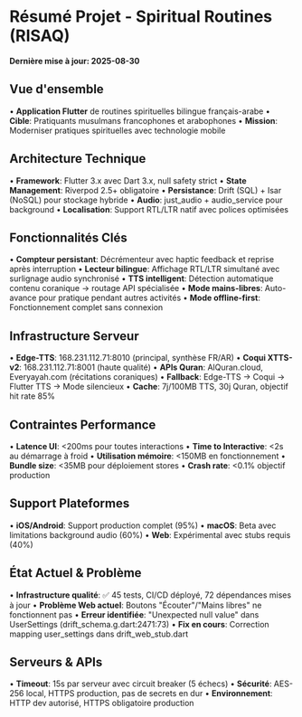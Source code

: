 # Résumé Projet - Spiritual Routines (RISAQ)

**Dernière mise à jour: 2025-08-30**

## Vue d'ensemble
• **Application Flutter** de routines spirituelles bilingue français-arabe
• **Cible**: Pratiquants musulmans francophones et arabophones
• **Mission**: Moderniser pratiques spirituelles avec technologie mobile

## Architecture Technique
• **Framework**: Flutter 3.x avec Dart 3.x, null safety strict
• **State Management**: Riverpod 2.5+ obligatoire
• **Persistance**: Drift (SQL) + Isar (NoSQL) pour stockage hybride
• **Audio**: just_audio + audio_service pour background
• **Localisation**: Support RTL/LTR natif avec polices optimisées

## Fonctionnalités Clés
• **Compteur persistant**: Décrémenteur avec haptic feedback et reprise après interruption
• **Lecteur bilingue**: Affichage RTL/LTR simultané avec surlignage audio synchronisé
• **TTS intelligent**: Détection automatique contenu coranique → routage API spécialisée
• **Mode mains-libres**: Auto-avance pour pratique pendant autres activités
• **Mode offline-first**: Fonctionnement complet sans connexion

## Infrastructure Serveur
• **Edge-TTS**: 168.231.112.71:8010 (principal, synthèse FR/AR)
• **Coqui XTTS-v2**: 168.231.112.71:8001 (haute qualité)
• **APIs Quran**: AlQuran.cloud, Everyayah.com (récitations coraniques)
• **Fallback**: Edge-TTS → Coqui → Flutter TTS → Mode silencieux
• **Cache**: 7j/100MB TTS, 30j Quran, objectif hit rate 85%

## Contraintes Performance
• **Latence UI**: <200ms pour toutes interactions
• **Time to Interactive**: <2s au démarrage à froid
• **Utilisation mémoire**: <150MB en fonctionnement
• **Bundle size**: <35MB pour déploiement stores
• **Crash rate**: <0.1% objectif production

## Support Plateformes
• **iOS/Android**: Support production complet (95%)
• **macOS**: Beta avec limitations background audio (60%)
• **Web**: Expérimental avec stubs requis (40%)

## État Actuel & Problème
• **Infrastructure qualité**: ✅ 45 tests, CI/CD déployé, 72 dépendances mises à jour
• **Problème Web actuel**: Boutons "Écouter"/"Mains libres" ne fonctionnent pas
• **Erreur identifiée**: "Unexpected null value" dans UserSettings (drift_schema.g.dart:2471:73)
• **Fix en cours**: Correction mapping user_settings dans drift_web_stub.dart

## Serveurs & APIs
• **Timeout**: 15s par serveur avec circuit breaker (5 échecs)
• **Sécurité**: AES-256 local, HTTPS production, pas de secrets en dur
• **Environnement**: HTTP dev autorisé, HTTPS obligatoire production